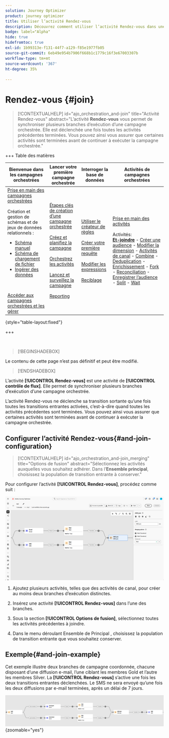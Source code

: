 ```yaml
---
solution: Journey Optimizer
product: journey optimizer
title: Utiliser l’activité Rendez-vous
description: Découvrez comment utiliser l’activité Rendez-vous dans une campagne orchestrée
badge: label="Alpha"
hide: true
hidefromtoc: true
exl-id: 1b99313e-f131-44f7-a129-f85e1977fb05
source-git-commit: 6eb49e954b7906f668b1c1779c16f3e67003307b
workflow-type: tm+mt
source-wordcount: '367'
ht-degree: 35%

---
```


# Rendez-vous {#join}

>[!CONTEXTUALHELP]
>id="ajo_orchestration_and-join"
>title="Activité Rendez-vous"
>abstract="L’activité **Rendez-vous** vous permet de synchroniser plusieurs branches d’exécution d’une campagne orchestrée. Elle est déclenchée une fois toutes les activités précédentes terminées. Vous pouvez ainsi vous assurer que certaines activités sont terminées avant de continuer à exécuter la campagne orchestrée."


+++ Table des matières

| Bienvenue dans les campagnes orchestrées | Lancer votre première campagne orchestrée | Interroger la base de données | Activités de campagnes orchestrées |
|---|---|---|---|
| [Prise en main des campagnes orchestrées](../gs-orchestrated-campaigns.md)<br/><br/>Création et gestion de schémas et de jeux de données relationnels :</br> <ul><li>[Schéma manuel](../manual-schema.md)</li><li>[Schéma de chargement de fichier](../file-upload-schema.md)</li><li>[ Ingérer des données ](../ingest-data.md)</li></ul><br/><br/>[Accéder aux campagnes orchestrées et les gérer](../access-manage-orchestrated-campaigns.md) | [Étapes clés de création d’une campagne orchestrée](../gs-campaign-creation.md)<br/><br/>[Créez et planifiez la campagne](../create-orchestrated-campaign.md)<br/><br/>[Orchestrez les activités](../orchestrate-activities.md)<br/><br/>[Lancez et surveillez la campagne](../start-monitor-campaigns.md)<br/><br/>[Reporting](../reporting-campaigns.md) | [Utiliser le créateur de règles](../orchestrated-rule-builder.md)<br/><br/>[Créer votre première requête](../build-query.md)<br/><br/>[Modifier les expressions](../edit-expressions.md)<br/><br/>[Reciblage](../retarget.md) | [Prise en main des activités](about-activities.md)<br/><br/>Activités:<br/><b>[Et-joindre](and-join.md)</b> - [Créer une audience](build-audience.md) - [Modifier la dimension](change-dimension.md) - [Activités de canal](channels.md) - [Combine](combine.md) - [Deduplication](deduplication.md) - [Enrichissement](enrichment.md) - [Fork](fork.md) - [Reconciliation](reconciliation.md) - [Enregistrer l’audience](save-audience.md) - [Split](split.md) - [Wait](wait.md) |

{style="table-layout:fixed"}

+++

<br/>

>[!BEGINSHADEBOX]

Le contenu de cette page n’est pas définitif et peut être modifié.

>[!ENDSHADEBOX]

L’activité **[!UICONTROL Rendez-vous]** est une activité de **[!UICONTROL contrôle de flux]**. Elle permet de synchroniser plusieurs branches d’exécution d’une campagne orchestrée.

L’activité Rendez-vous ne déclenche sa transition sortante qu’une fois toutes les transitions entrantes activées, c’est-à-dire quand toutes les activités précédentes sont terminées. Vous pouvez ainsi vous assurer que certaines activités sont terminées avant de continuer à exécuter la campagne orchestrée.

## Configurer l’activité Rendez-vous{#and-join-configuration}

>[!CONTEXTUALHELP]
>id="ajo_orchestration_and-join_merging"
>title="Options de fusion"
>abstract="Sélectionnez les activités auxquelles vous souhaitez adhérer. Dans l’**Ensemble principal**, choisissez la population de transition entrante à conserver."

Pour configurer l’activité **[!UICONTROL Rendez-vous]**, procédez comme suit :

![](../assets/workflow-andjoin.png)

1. Ajoutez plusieurs activités, telles que des activités de canal, pour créer au moins deux branches d’exécution distinctes.

1. Insérez une activité **[!UICONTROL Rendez-vous]** dans l’une des branches.

1. Sous la section **[!UICONTROL Options de fusion]**, sélectionnez toutes les activités précédentes à joindre.

1. Dans le menu déroulant Ensemble de Principal **&#x200B;**, choisissez la population de transition entrante que vous souhaitez conserver.

## Exemple{#and-join-example}

Cet exemple illustre deux branches de campagne coordonnée, chacune disposant d’une diffusion e-mail, l’une ciblant les membres Gold et l’autre les membres Silver. La **[!UICONTROL Rendez-vous]** s’active une fois les deux transitions entrantes déclenchées. Le SMS ne sera envoyé qu’une fois les deux diffusions par e-mail terminées, après un délai de 7 jours.

![](../assets/workflow-andjoin-example.png){zoomable="yes"}
